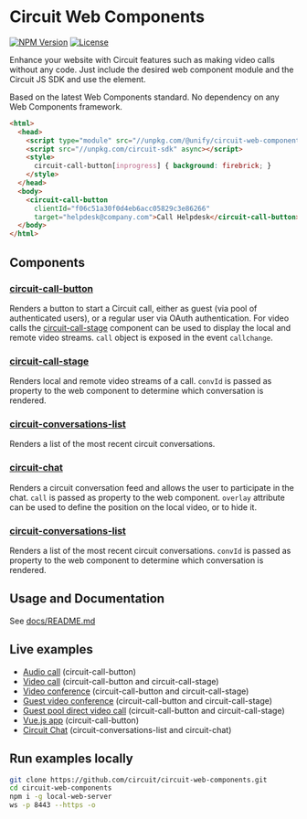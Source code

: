 # Circuit Web Components

[![NPM Version](https://img.shields.io/npm/v/@unify/circuit-web-components.svg?style=flat)](https://www.npmjs.com/package/@unify/circuit-web-components)
[![License](https://img.shields.io/badge/License-Apache%202.0-blue.svg)](https://opensource.org/licenses/Apache-2.0)

Enhance your website with Circuit features such as making video calls without any code. Just include the desired web component module and the Circuit JS SDK and use the element.

Based on the latest Web Components standard. No dependency on any Web Components framework.

```html
<html>
  <head>
    <script type="module" src="//unpkg.com/@unify/circuit-web-components/circuit-call-button.js" defer></script>
    <script src="//unpkg.com/circuit-sdk" async></script>
    <style>
      circuit-call-button[inprogress] { background: firebrick; }
    </style>
  </head>
  <body>
    <circuit-call-button
      clientId="f06c51a30f0d4eb6acc05829c3e86266"
      target="helpdesk@company.com">Call Helpdesk</circuit-call-button>
  </body>
</html>
```

## Components

### [circuit-call-button](docs/circuit-call-button.md)
Renders a button to start a Circuit call, either as guest (via pool of authenticated users), or a regular user via OAuth authentication. For video calls the [circuit-call-stage](circuit-call-stage.md) component can be used to display the local and remote video streams. `call` object is exposed in the event `callchange`.


### [circuit-call-stage](docs/circuit-call-stage.md)
Renders local and remote video streams of a call. `convId` is passed as property to the web component to determine which conversation is rendered.


### [circuit-conversations-list](docs/circuit-conversations-list.md)
Renders a list of the most recent circuit conversations. 


### [circuit-chat](docs/circuit-chat.md)
Renders a circuit conversation feed and allows the user to participate in the chat. `call` is passed as property to the web component. `overlay` attribute can be used to define the position on the local video, or to hide it.


### [circuit-conversations-list](docs/circuit-conversations-list.md)
Renders a list of the most recent circuit conversations. `convId` is passed as property to the web component to determine which conversation is rendered.


## Usage and Documentation
See [docs/README.md](docs/README.md)

## Live examples
* [Audio call](https://raw.githack.com/circuit/circuit-web-components/master/examples/audioCall.html) (circuit-call-button)
* [Video call](https://raw.githack.com/circuit/circuit-web-components/master/examples/videoCall.html) (circuit-call-button and circuit-call-stage)
* [Video conference](https://raw.githack.com/circuit/circuit-web-components/master/examples/videoConference.html) (circuit-call-button and circuit-call-stage)
* [Guest video conference](https://raw.githack.com/circuit/circuit-web-components/master/examples/guest.html) (circuit-call-button and circuit-call-stage)
* [Guest pool direct video call](https://raw.githack.com/circuit/circuit-web-components/master/examples/guestPoolDirect.html) (circuit-call-button and circuit-call-stage)
* [Vue.js app](https://raw.githack.com/circuit/circuit-web-components/master/examples/vue.html) (circuit-call-button)
* [Circuit Chat](https://raw.githack.com/circuit/circuit-web-components/master/examples/chat.html) (circuit-conversations-list and circuit-chat)




## Run examples locally
```bash
git clone https://github.com/circuit/circuit-web-components.git
cd circuit-web-components
npm i -g local-web-server
ws -p 8443 --https -o
```
